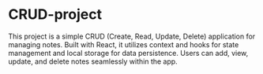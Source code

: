 # CRUD-project
This project is a simple CRUD (Create, Read, Update, Delete) application for managing notes. Built with React, it utilizes context and hooks for state management and local storage for data persistence. Users can add, view, update, and delete notes seamlessly within the app.

